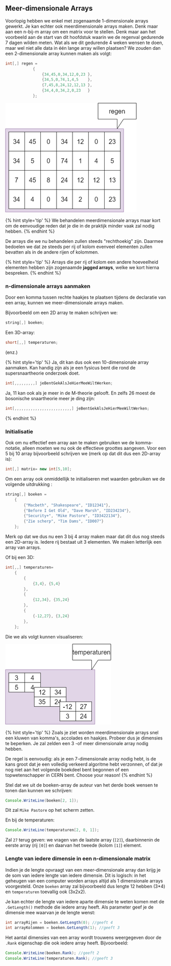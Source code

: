## Meer-dimensionale Arrays
Voorlopig hebben we enkel met zogenaamde 1-dimensionale arrays gewerkt. Je kan echter ook meerdimensionale arrays maken. Denk maar aan een n-bij-m array om een matrix voor te stellen. Denk maar aan het voorbeeld aan de start van dit hoofdstuk waarin we de regenval gedurende 7 dagen wilden meten. Wat als we dit gedurende 4 weken wensen te doen, maar wel niet alle data in één lange array willen plaatsen? We zouden dan een 2-dimensionale array kunnen maken als volgt:

```java
int[,] regen = 
            {
                {34,45,0,34,12,0,23 },
                {34,5,0,74,1,4,5    },
                {7,45,8,24,12,12,13 },
                {34,4,0,34,2,0,23   }
            };
```

<!--- {width:45%} --->
![Een tweedimensionale array](../assets/5_arrays/2d.png)

{% hint style='tip' %}
We behandelen meerdimensionale arrays maar kort om de eenvoudige reden dat je die in de praktijk minder vaak zal nodig hebben.
{% endhint %}

De arrays die we nu behandelen zullen steeds "rechthoekig" zijn. Daarmee bedoelen we dat ze steeds per rij of kolom evenveel elementen zullen bevatten als in de andere rijen of kolommen. 

{% hint style='tip' %}
Arrays die per rij of kolom een andere hoeveelheid elementen hebben zijn zogenaamde **jagged arrays**, welke we kort hierna bespreken.
{% endhint %}

### n-dimensionale arrays aanmaken
Door een komma tussen rechte haakjes te plaatsen tijdens de declaratie van een array, kunnen we meer-dimensionale arrays maken. 

Bijvoorbeeld om een 2D array te maken schrijven we:

```java
string[,] boeken;
```

Een 3D-array:
```java
short[,,] temperaturen;
```
(enz.)

{% hint style='tip' %}
Ja, dit kan dus ook een 10-dimensionale array aanmaken. Kan handig zijn als je een fysicus bent die rond de supersnaartheorie onderzoek doet.
<!---{line-numbers:false}--->
```java
int[,,,,,,,,,] jeBentGekAlsJeHierMeeWiltWerken;
```
Ja, 11 kan ook als je meer in de M-theorie gelooft. En zelfs 26 moest de bosonische snaartheorie meer je ding zijn:
<!---{line-numbers:false}--->
```java
int[,,,,,,,,,,,,,,,,,,,,,,,,,] jeBentGekAlsJeHierMeeWiltWerken;
```

{% endhint %}

### Initialisatie

Ook om nu effectief een array aan te maken gebruiken we de komma-notatie, alleen moeten we nu ook de effectieve groottes aangeven. Voor een 5 bij 10 array bijvoorbeeld schrijven we (merk op dat dit dus een 2D-array is):

```java
int[,] matrix= new int[5,10];
```

Om een array ook onmiddellijk te initialiseren met waarden gebruiken we de volgende uitdrukking :

```java
string[,] boeken = 
    {
        {"Macbeth", "Shakespeare", "ID12341"},
        {"Before I Get Old", "Dave Marsh", "ID234234"},
        {"Security+", "Mike Pastore", "ID3422134"},
        {"Zie scherp", "Tim Dams", "ID007"}
    };
```

Merk op dat we dus nu een 3 bij 4 array maken maar dat dit dus nog steeds een 2D-array is. Iedere rij bestaat uit 3 elementen. We maken letterlijk een array van arrays.

Of bij een 3D:
```java
int[,,] temperaturen= 
    {
        {
            {3,4}, {5,4}
        },
        {
            {12,34}, {35,24}
        },
        {
            {-12,27}, {3,24}
        },
    };
```

Die we als volgt kunnen visualiseren:

<!--- {width:65%} --->
![De derde dimensie bestaat uit 3 2-dimensionale 2 bij 2 arrays...](../assets/5_arrays/3D.png)

{% hint style='tip' %}
Zoals je ziet worden meerdimensionale arrays snel een kluwen van komma's, accolades en haakjes. Probeer dus je dimensies te beperken. Je zal zelden een 3 -of meer dimensionale array nodig hebben. 

De regel is eenvoudig: als je een 7-dimensionale array nodig hebt, is de kans groot dat je een  volledig verkeerd algoritme hebt verzonnen, of dat je nog niet aan het volgende boekdeel bent begonnen of een topwetenschapper in CERN bent. Choose your reason!
{% endhint %}

Stel dat we uit de boeken-array de auteur van het derde boek wensen te tonen dan kunnen we schrijven:

```java
Console.WriteLine(boeken[2, 1]);
```

Dit zal ``Mike Pastore`` op het scherm zetten.

En bij de temperaturen:
```java
Console.WriteLine(temperaturen[2, 0, 1]);
```
Zal ``27`` terug geven: we vragen van de laatste array (``[2]``), daarbinnenin de eerste array (rij ``[0]``) en daarvan het tweede (kolom ``[1]``) element.

### Lengte van iedere dimensie in een n-dimensionale matrix

Indien je de lengte opvraagt van een meer-dimensionale array dan krijg je de som van iedere lengte van iedere dimensie. Dit is logisch: in het geheugen van een computer worden arrays altijd als 1 dimensionale arrays voorgesteld. Onze ``boeken`` array zal bijvoorbeeld dus lengte 12 hebben (3*4) en ``temperaturen`` toevallig ook (3x2x2). 

Je kan echter de lengte van iedere aparte dimensie te weten komen met de ``.GetLength()`` methode die iedere array heeft. Als parameter geef je de dimensie mee waarvan je de lengte wenst:

```java
int arrayRijen = boeken.GetLength(0); //geeft 4 
int arrayKolommen = boeken.GetLength(1); //geeft 3
```

Het aantal dimensies van een array wordt trouwens weergegeven door de ``.Rank`` eigenschap die ook iedere array heeft. Bijvoorbeeld:

```java
Console.WriteLine(boeken.Rank); //geeft 2
Console.WriteLine(temperaturen.Rank); //geeft 3
```

